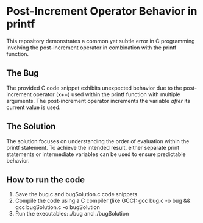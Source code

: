 # Post-Increment Operator Behavior in printf
This repository demonstrates a common yet subtle error in C programming involving the post-increment operator in combination with the printf function.

## The Bug
The provided C code snippet exhibits unexpected behavior due to the post-increment operator (x++) used within the printf function with multiple arguments. The post-increment operator increments the variable *after* its current value is used.

## The Solution
The solution focuses on understanding the order of evaluation within the printf statement. To achieve the intended result, either separate print statements or intermediate variables can be used to ensure predictable behavior.

## How to run the code
1. Save the bug.c and bugSolution.c code snippets.
2. Compile the code using a C compiler (like GCC):  gcc bug.c -o bug && gcc bugSolution.c -o bugSolution
3. Run the executables: ./bug and ./bugSolution